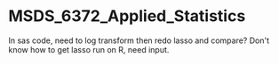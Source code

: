 # MSDS_6372_Applied_Statistics

In sas code, need to log transform then redo lasso and compare?
Don't know how to get lasso run on R, need input.
